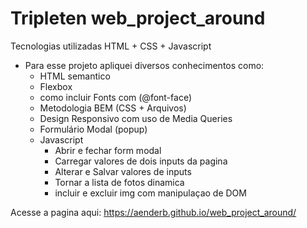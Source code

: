 # Tripleten web_project_around


Tecnologias utilizadas HTML + CSS + Javascript
  - Para esse projeto apliquei diversos conhecimentos como:
    - HTML semantico
    - Flexbox
    - como incluir Fonts com (@font-face)
    - Metodologia BEM (CSS + Arquivos)
    - Design Responsivo com uso de Media Queries
    - Formulário Modal (popup)
    - Javascript 
        - Abrir e fechar form modal 
        - Carregar valores de dois inputs da pagina 
        - Alterar e Salvar valores de inputs
        - Tornar a lista de fotos dinamica
        - incluir e excluir img com manipulaçao de DOM
  
  
Acesse a pagina aqui: https://aenderb.github.io/web_project_around/

